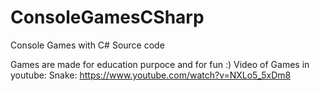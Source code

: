 # ConsoleGamesCSharp
Console Games with C# Source code

Games are made for education purpoce and for fun :) 
Video of Games in youtube:
Snake: https://www.youtube.com/watch?v=NXLo5_5xDm8
